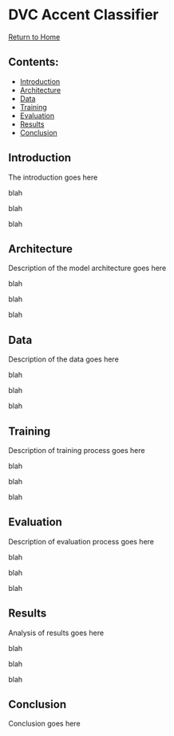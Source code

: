 # DVC Accent Classifier
[Return to Home](index.md)
## Contents:
- [Introduction](#introduction)
- [Architecture](#architecture)
- [Data](#data)
- [Training](#training)
- [Evaluation](#evaluation)
- [Results](#results)
- [Conclusion](#conclusion)


## Introduction
The introduction goes here

blah

blah

blah

## Architecture
Description of the model architecture goes here

blah

blah

blah

## Data
Description of the data goes here

blah

blah

blah

## Training
Description of training process goes here

blah

blah

blah

## Evaluation
Description of evaluation process goes here

blah

blah

blah

## Results
Analysis of results goes here

blah

blah

blah

## Conclusion
Conclusion goes here
